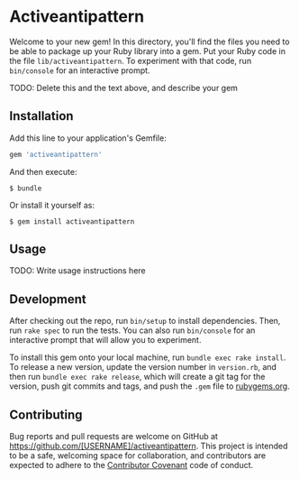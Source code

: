 # Activeantipattern

Welcome to your new gem! In this directory, you'll find the files you need to be able to package up your Ruby library into a gem. Put your Ruby code in the file `lib/activeantipattern`. To experiment with that code, run `bin/console` for an interactive prompt.

TODO: Delete this and the text above, and describe your gem

## Installation

Add this line to your application's Gemfile:

```ruby
gem 'activeantipattern'
```

And then execute:

    $ bundle

Or install it yourself as:

    $ gem install activeantipattern

## Usage

TODO: Write usage instructions here

## Development

After checking out the repo, run `bin/setup` to install dependencies. Then, run `rake spec` to run the tests. You can also run `bin/console` for an interactive prompt that will allow you to experiment.

To install this gem onto your local machine, run `bundle exec rake install`. To release a new version, update the version number in `version.rb`, and then run `bundle exec rake release`, which will create a git tag for the version, push git commits and tags, and push the `.gem` file to [rubygems.org](https://rubygems.org).

## Contributing

Bug reports and pull requests are welcome on GitHub at https://github.com/[USERNAME]/activeantipattern. This project is intended to be a safe, welcoming space for collaboration, and contributors are expected to adhere to the [Contributor Covenant](http://contributor-covenant.org) code of conduct.

